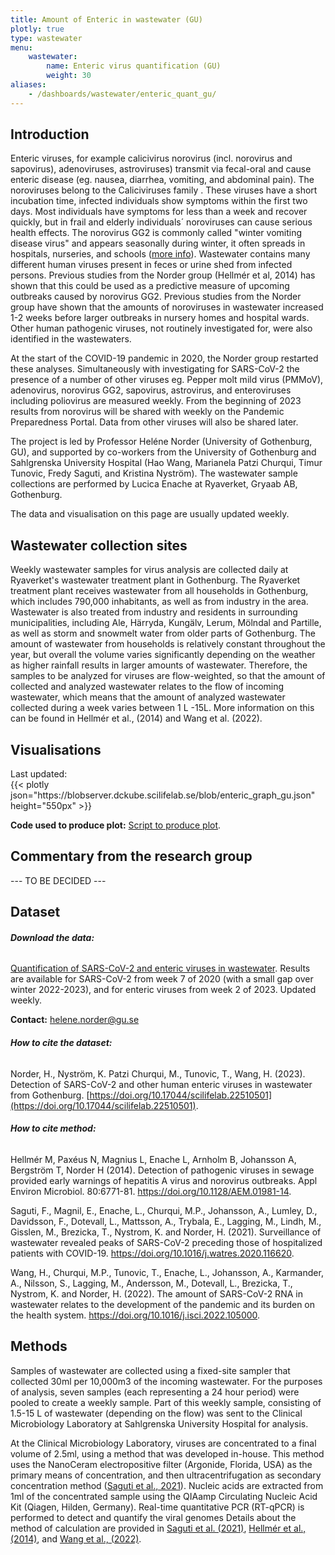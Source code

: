 ```yaml
---
title: Amount of Enteric in wastewater (GU)
plotly: true
type: wastewater
menu:
    wastewater:
        name: Enteric virus quantification (GU)
        weight: 30
aliases:
    - /dashboards/wastewater/enteric_quant_gu/
---
```


## Introduction

Enteric viruses, for example calicivirus norovirus (incl. norovirus and sapovirus), adenoviruses, astroviruses) transmit via fecal-oral and cause enteric disease (eg. nausea, diarrhea, vomiting, and abdominal pain). The noroviruses belong to the Caliciviruses family . These viruses have a short incubation time, infected individuals show symptoms within the first two days. Most individuals have symptoms for less than a week and recover quickly, but in frail and elderly individuals´ noroviruses can cause serious health effects. The norovirus GG2 is commonly called "winter vomiting disease virus" and appears seasonally during winter, it often spreads in hospitals, nurseries, and schools ([more info](https://www.folkhalsomyndigheten.se/smittskydd-beredskap/smittsamma-sjukdomar/calicivirus-noro-och-sapovirus/)). Wastewater contains many different human viruses present in feces or urine shed from infected persons. Previous studies from the Norder group (Hellmér et al, 2014) has shown that this could be used as a predictive measure of upcoming outbreaks caused by norovirus GG2. Previous studies from the Norder group have shown that the amounts of noroviruses in wastewater increased 1-2 weeks before larger outbreaks in nursery homes and hospital wards. Other human pathogenic viruses, not routinely investigated for, were also identified in the wastewaters.

At the start of the COVID-19 pandemic in 2020, the Norder group restarted these analyses. Simultaneously with investigating for SARS-CoV-2 the presence of a number of other viruses eg. Pepper molt mild virus (PMMoV), adenovirus, norovirus GG2, sapovirus, astrovirus, and enteroviruses including poliovirus are measured weekly. From the beginning of 2023 results from norovirus will be shared with weekly on the Pandemic Preparedness Portal. Data from other viruses will also be shared later.

The project is led by Professor Heléne Norder (University of Gothenburg, GU), and supported by co-workers from the University of Gothenburg and Sahlgrenska University Hospital (Hao Wang, Marianela Patzi Churqui, Timur Tunovic, Fredy Saguti, and Kristina Nyström). The wastewater sample collections are performed by Lucica Enache at Ryaverket, Gryaab AB, Gothenburg.

The data and visualisation on this page are usually updated weekly.

## Wastewater collection sites

Weekly wastewater samples for virus analysis are collected daily at Ryaverket's wastewater treatment plant in Gothenburg. The Ryaverket treatment plant receives wastewater from all households in Gothenburg, which includes 790,000 inhabitants, as well as from industry in the area. Wastewater is also treated from industry and residents in surrounding municipalities, including Ale, Härryda, Kungälv, Lerum, Mölndal and Partille, as well as storm and snowmelt water from older parts of Gothenburg. The amount of wastewater from households is relatively constant throughout the year, but overall the volume varies significantly depending on the weather as higher rainfall results in larger amounts of wastewater. Therefore, the samples to be analyzed for viruses are flow-weighted, so that the amount of collected and analyzed wastewater relates to the flow of incoming wastewater, which means that the amount of analyzed wastewater collected during a week varies between 1 L -15L. More information on this can be found in Hellmér et al., (2014) and Wang et al. (2022).

## Visualisations

<div class="alert alert-info">Last updated: <span id="last_modified_gu"></span></div>

 <div class="plot_wrapper mb-3">
  <div class="table-responsive">{{< plotly json="https://blobserver.dckube.scilifelab.se/blob/enteric_graph_gu.json" height="550px" >}}</div>
</div>

**Code used to produce plot:** [Script to produce plot](https://github.com/ScilifelabDataCentre/covid-portal-visualisations/blob/main/wastewater/enteric_viruses_gu.py).

## Commentary from the research group

--- TO BE DECIDED ---
## Dataset

###### **Download the data:**

[Quantification of SARS-CoV-2 and enteric viruses in wastewater](https://blobserver.dckube.scilifelab.se/blob/wastewater_data_gu_allviruses.xlsx). Results are available for SARS-CoV-2 from week 7 of 2020 (with a small gap over winter 2022-2023), and for enteric viruses from week 2 of 2023. Updated weekly.

**Contact:** <helene.norder@gu.se>

###### **How to cite the dataset:**

Norder, H., Nyström, K. Patzi Churqui, M., Tunovic, T., Wang, H. (2023). Detection of SARS-CoV-2 and other human enteric viruses in wastewater from Gothenburg. [https://doi.org/10.17044/scilifelab.22510501](https://doi.org/10.17044/scilifelab.22510501).

###### **How to cite method:**

Hellmér M, Paxéus N, Magnius L, Enache L, Arnholm B, Johansson A, Bergström T, Norder H (2014). Detection of pathogenic viruses in sewage provided early warnings of hepatitis A virus and norovirus outbreaks. Appl Environ Microbiol. 80:6771-81. <https://doi.org/10.1128/AEM.01981-14>.

Saguti, F., Magnil, E., Enache, L., Churqui, M.P., Johansson, A., Lumley, D., Davidsson, F., Dotevall, L., Mattsson, A., Trybala, E., Lagging, M., Lindh, M., Gisslen, M., Brezicka, T., Nystrom, K. and Norder, H. (2021). Surveillance of wastewater revealed peaks of SARS-CoV-2 preceding those of hospitalized patients with COVID-19. <https://doi.org/10.1016/j.watres.2020.116620>.

Wang, H., Churqui, M.P., Tunovic, T., Enache, L., Johansson, A., Karmander, A., Nilsson, S., Lagging, M., Andersson, M., Dotevall, L., Brezicka, T., Nystrom, K. and Norder, H. (2022). The amount of SARS-CoV-2 RNA in wastewater relates to the development of the pandemic and its burden on the health system. <https://doi.org/10.1016/j.isci.2022.105000>.


## Methods

Samples of wastewater are collected using a fixed-site sampler that collected 30ml per 10,000m3 of the incoming wastewater. For the purposes of analysis, seven samples (each representing a 24 hour period) were pooled to create a weekly sample. Part of this weekly sample, consisting of 1.5-15 L of wastewater (depending on the flow) was sent to the Clinical Microbiology Laboratory at Sahlgrenska University Hospital for analysis.

At the Clinical Microbiology Laboratory, viruses are concentrated to a final volume of 2.5ml, using a method that was developed in-house. This method uses the NanoCeram electropositive filter (Argonide, Florida, USA) as the primary means of concentration, and then ultracentrifugation as secondary concentration method ([Saguti et al., 2021](https://doi.org/10.1016/j.watres.2020.116620)). Nucleic acids are extracted from 1ml of the concentrated sample using the QIAamp Circulating Nucleic Acid Kit (Qiagen, Hilden, Germany). Real-time quantitative PCR (RT-qPCR) is performed to detect and quantify the viral genomes Details about the method of calculation are provided in [Saguti et al. (2021)](https://doi.org/10.1016/j.watres.2020.116620), [Hellmér et al., (2014)](https://doi.org/10.1128/AEM.01981-14), and [Wang et al., (2022)](https://doi.org/10.1016/j.isci.2022.105000).

